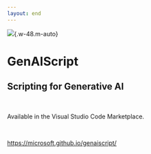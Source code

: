 ```yaml
---
layout: end
---
```


![](https://microsoft.github.io/genaiscript/images/favicon.svg){.w-48.m-auto}

# GenAIScript

## Scripting for Generative AI

<br/>

Available in the Visual Studio Code Marketplace.

<br/>

https://microsoft.github.io/genaiscript/
